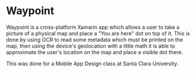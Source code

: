 # Waypoint

Waypoint is a cross-platform Xamarin app which allows a user to take a picture of a physical map
and place a "You are here" dot on top of it. This is done by using OCR to read some metadata which
must be printed on the map, then using the device's geolocation with a little math it is able to
approximate the user's location on the map and place a visible dot there.

This was done for a Mobile App Design class at Santa Clara University.
